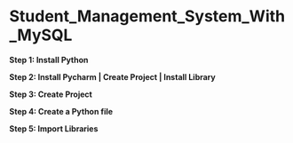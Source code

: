 # Student_Management_System_With_MySQL
<B>Step 1: Install Python

Step 2: Install Pycharm | Create Project | Install Library

Step 3: Create Project

Step 4: Create a Python file

Step 5: Import Libraries</B>
